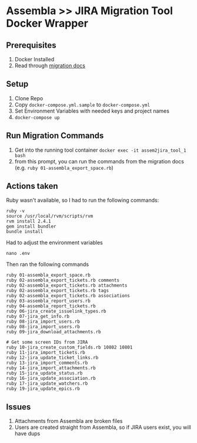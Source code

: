 # Assembla >> JIRA Migration Tool Docker Wrapper

## Prerequisites
1. Docker Installed
1. Read through [migration docs](https://github.com/guidance/assembla-to-jira-migration/blob/master/README.md)

## Setup

1. Clone Repo
1. Copy `docker-compose.yml.sample` to `docker-compose.yml`
1. Set Environment Variables with needed keys and project names
1. `docker-compose up`

## Run Migration Commands
1. Get into the running tool container `docker exec -it assem2jira_tool_1 bash`
1. from this prompt, you can run the commands from the migration docs (e.g. `ruby 01-assembla_export_space.rb`)

## Actions taken

Ruby wasn't available, so I had to run the following commands:

	ruby -v
	source /usr/local/rvm/scripts/rvm
	rvm install 2.4.1
	gem install bundler
	bundle install

Had to adjust the environment variables

	nano .env

Then ran the following commands

	ruby 01-assembla_export_space.rb
	ruby 02-assembla_export_tickets.rb comments
	ruby 02-assembla_export_tickets.rb attachments
	ruby 02-assembla_export_tickets.rb tags
	ruby 02-assembla_export_tickets.rb associations
	ruby 03-assembla_report_users.rb
	ruby 04-assembla_report_tickets.rb
	ruby 06-jira_create_issuelink_types.rb
	ruby 07-jira_get_info.rb
	ruby 08-jira_import_users.rb
	ruby 08-jira_import_users.rb
	ruby 09-jira_download_attachments.rb

	# Get some screen IDs from JIRA
	ruby 10-jira_create_custom_fields.rb 10802 10801
	ruby 11-jira_import_tickets.rb
	ruby 12-jira_update_ticket_links.rb
	ruby 13-jira_import_comments.rb
	ruby 14-jira_import_attachments.rb
	ruby 15-jira_update_status.rb
    ruby 16-jira_update_association.rb
	ruby 17-jira_update_watchers.rb
	ruby 19-jira_update_epics.rb
	
## Issues

1. Attachments from Assembla are broken files
1. Users are created straight from Assembla, so if JIRA users exist, you will have dups
